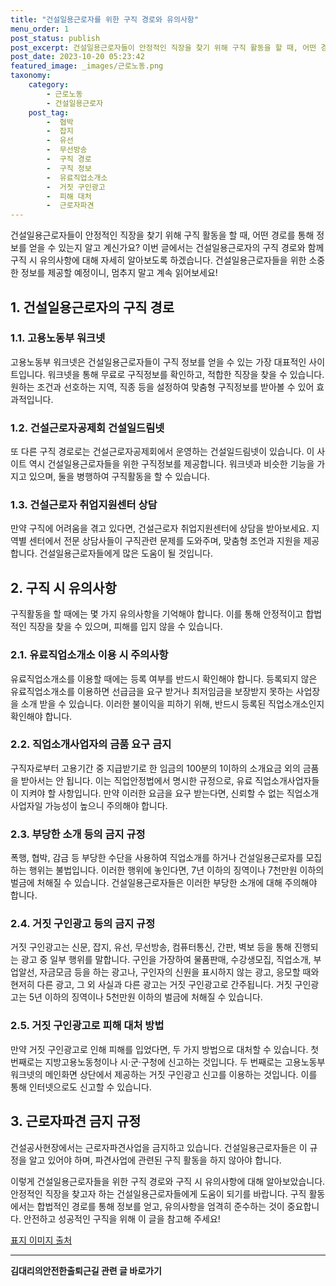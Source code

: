 ```yaml
---
title: "건설일용근로자를 위한 구직 경로와 유의사항"
menu_order: 1
post_status: publish
post_excerpt: 건설일용근로자들이 안정적인 직장을 찾기 위해 구직 활동을 할 때, 어떤 경로를 통해 정보를 얻을 수 있는지 알고 계신가요? 이번 글에서는 건설일용근로자의 구직 경로와 함께 구직 시 유의사항에 대해 자세히 알아보도록 하겠습니다. 건설일용근로자들을 위한 소중한 정보를 제공할 예정이니, 멈추지 말고 계속 읽어보세요!
post_date: 2023-10-20 05:23:42
featured_image: _images/근로노동.png
taxonomy:
    category:
        - 근로노동
        - 건설일용근로자
    post_tag:
        -  협박
        -  잡지
        -  유선
        -  무선방송
        -  구직 경로
        -  구직 정보
        -  유료직업소개소
        -  거짓 구인광고
        -  피해 대처
        -  근로자파견
---
```




건설일용근로자들이 안정적인 직장을 찾기 위해 구직 활동을 할 때, 어떤 경로를 통해 정보를 얻을 수 있는지 알고 계신가요? 이번 글에서는 건설일용근로자의 구직 경로와 함께 구직 시 유의사항에 대해 자세히 알아보도록 하겠습니다. 건설일용근로자들을 위한 소중한 정보를 제공할 예정이니, 멈추지 말고 계속 읽어보세요!

## 1. 건설일용근로자의 구직 경로

### 1.1. 고용노동부 워크넷

고용노동부 워크넷은 건설일용근로자들이 구직 정보를 얻을 수 있는 가장 대표적인 사이트입니다. 워크넷을 통해 무료로 구직정보를 확인하고, 적합한 직장을 찾을 수 있습니다. 원하는 조건과 선호하는 지역, 직종 등을 설정하여 맞춤형 구직정보를 받아볼 수 있어 효과적입니다.

### 1.2. 건설근로자공제회 건설일드림넷

또 다른 구직 경로로는 건설근로자공제회에서 운영하는 건설일드림넷이 있습니다. 이 사이트 역시 건설일용근로자들을 위한 구직정보를 제공합니다. 워크넷과 비슷한 기능을 가지고 있으며, 둘을 병행하여 구직활동을 할 수 있습니다.

### 1.3. 건설근로자 취업지원센터 상담

만약 구직에 어려움을 겪고 있다면, 건설근로자 취업지원센터에 상담을 받아보세요. 지역별 센터에서 전문 상담사들이 구직관련 문제를 도와주며, 맞춤형 조언과 지원을 제공합니다. 건설일용근로자들에게 많은 도움이 될 것입니다.

## 2. 구직 시 유의사항

구직활동을 할 때에는 몇 가지 유의사항을 기억해야 합니다. 이를 통해 안정적이고 합법적인 직장을 찾을 수 있으며, 피해를 입지 않을 수 있습니다.

### 2.1. 유료직업소개소 이용 시 주의사항

유료직업소개소를 이용할 때에는 등록 여부를 반드시 확인해야 합니다. 등록되지 않은 유료직업소개소를 이용하면 선급금을 요구 받거나 최저임금을 보장받지 못하는 사업장을 소개 받을 수 있습니다. 이러한 불이익을 피하기 위해, 반드시 등록된 직업소개소인지 확인해야 합니다.

### 2.2. 직업소개사업자의 금품 요구 금지

구직자로부터 고용기간 중 지급받기로 한 임금의 100분의 1이하의 소개요금 외의 금품을 받아서는 안 됩니다. 이는 직업안정법에서 명시한 규정으로, 유료 직업소개사업자들이 지켜야 할 사항입니다. 만약 이러한 요금을 요구 받는다면, 신뢰할 수 없는 직업소개사업자일 가능성이 높으니 주의해야 합니다.

### 2.3. 부당한 소개 등의 금지 규정

폭행, 협박, 감금 등 부당한 수단을 사용하여 직업소개를 하거나 건설일용근로자를 모집하는 행위는 불법입니다. 이러한 행위에 놓인다면, 7년 이하의 징역이나 7천만원 이하의 벌금에 처해질 수 있습니다. 건설일용근로자들은 이러한 부당한 소개에 대해 주의해야 합니다.

### 2.4. 거짓 구인광고 등의 금지 규정

거짓 구인광고는 신문, 잡지, 유선, 무선방송, 컴퓨터통신, 간판, 벽보 등을 통해 진행되는 광고 중 일부 행위를 말합니다. 구인을 가장하여 물품판매, 수강생모집, 직업소개, 부업알선, 자금모금 등을 하는 광고나, 구인자의 신원을 표시하지 않는 광고, 응모할 때와 현저히 다른 광고, 그 외 사실과 다른 광고는 거짓 구인광고로 간주됩니다. 거짓 구인광고는 5년 이하의 징역이나 5천만원 이하의 벌금에 처해질 수 있습니다.

### 2.5. 거짓 구인광고로 피해 대처 방법

만약 거짓 구인광고로 인해 피해를 입었다면, 두 가지 방법으로 대처할 수 있습니다. 첫 번째로는 지방고용노동청이나 시·군·구청에 신고하는 것입니다. 두 번째로는 고용노동부 워크넷의 메인화면 상단에서 제공하는 거짓 구인광고 신고를 이용하는 것입니다. 이를 통해 인터넷으로도 신고할 수 있습니다.

## 3. 근로자파견 금지 규정

건설공사현장에서는 근로자파견사업을 금지하고 있습니다. 건설일용근로자들은 이 규정을 알고 있어야 하며, 파견사업에 관련된 구직 활동을 하지 않아야 합니다.

이렇게 건설일용근로자들을 위한 구직 경로와 구직 시 유의사항에 대해 알아보았습니다. 안정적인 직장을 찾고자 하는 건설일용근로자들에게 도움이 되기를 바랍니다. 구직 활동에서는 합법적인 경로를 통해 정보를 얻고, 유의사항을 엄격히 준수하는 것이 중요합니다. 안전하고 성공적인 구직을 위해 이 글을 참고해 주세요!

[표지 이미지 출처](image-link)
<!-- wp:separator -->
<hr class="wp-block-separator has-alpha-channel-opacity"/>
<!-- /wp:separator -->

<!-- wp:group {"backgroundColor":"base","layout":{"type":"constrained"}} -->
<div class="wp-block-group has-base-background-color has-background"><!-- wp:paragraph {"align":"center","fontSize":"medium"} -->
<p class="has-text-align-center has-large-font-size"><strong>김대리의안전한출퇴근길 관련 글 바로가기</strong></p>
<!-- /wp:paragraph -->


<!-- wp:latest-posts
{"categories":[{"id":1794,"count":19,"description":"","link":"https://uknowlaw.com/category/%ea%b9%80%eb%8c%80%eb%a6%ac%ec%9d%98%ec%95%88%ec%a0%84%ed%95%9c%ec%b6%9c%ed%87%b4%ea%b7%bc%ea%b8%b8/","name":"김대리의안전한출퇴근길","slug":"김대리의안전한출퇴근길","taxonomy":"category","parent":0,"meta":[],"_links":{"self":[{"href":"https://uknowlaw.com/wp-json/wp/v2/categories/1794"}],"collection":[{"href":"https://uknowlaw.com/wp-json/wp/v2/categories"}],"about":[{"href":"https://uknowlaw.com/wp-json/wp/v2/taxonomies/category"}],"wp:post_type":[{"href":"https://uknowlaw.com/wp-json/wp/v2/posts?categories=1794"}],"curies":[{"name":"wp","href":"https://api.w.org/{rel}","templated":true}]}}],"postsToShow":100,"excerptLength":28,"postLayout":"grid","columns":2,"featuredImageAlign":"left","featuredImageSizeSlug":"large","fontSize":"small"} /--></div>
<!-- /wp:group -->